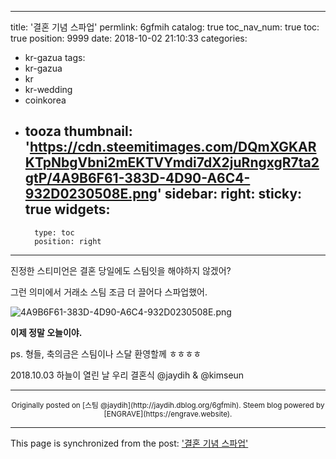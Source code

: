
---
title: '결혼 기념 스파업'
permlink: 6gfmih
catalog: true
toc_nav_num: true
toc: true
position: 9999
date: 2018-10-02 21:10:33
categories:
- kr-gazua
tags:
- kr-gazua
- kr
- kr-wedding
- coinkorea
- tooza
thumbnail: 'https://cdn.steemitimages.com/DQmXGKARKTpNbgVbni2mEKTVYmdi7dX2juRngxgR7ta2gtP/4A9B6F61-383D-4D90-A6C4-932D0230508E.png'
sidebar:
    right:
        sticky: true
widgets:
    -
        type: toc
        position: right
---


진정한 스티미언은 결혼 당일에도 스팀잇을 해야하지 않겠어?

그런 의미에서 거래소 스팀 조금 더 끌어다 스파업했어.

![4A9B6F61-383D-4D90-A6C4-932D0230508E.png](https://cdn.steemitimages.com/DQmXGKARKTpNbgVbni2mEKTVYmdi7dX2juRngxgR7ta2gtP/4A9B6F61-383D-4D90-A6C4-932D0230508E.png)


<b>이제 정말 오늘이야.</b>

ps. 형들, 축의금은 스팀이나 스달 환영할께 ㅎㅎㅎㅎ


2018.10.03
하늘이 열린 날
우리 결혼식
@jaydih & @kimseun

***
<center><sup>Originally posted on [스팀 @jaydih](http://jaydih.dblog.org/6gfmih). Steem blog powered by [ENGRAVE](https://engrave.website).</sup></center>

- - -

This page is synchronized from the post: ['결혼 기념 스파업'](https://steemit.com/@jaydih/6gfmih)
